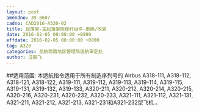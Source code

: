 ```yaml
---
layout: post
amendno: 39-8607
cadno: CAD2016-A320-02
title: 起落架-主起落架侧撑杆组件-更换/改装
date: 2016-02-05 00:00:00 +0800
effdate: 2016-02-05 00:00:00 +0800
tag: A320
categories: 民航西南地区管理局适航审定处
author: 汪毅飞
---
```


##适用范围:
本适航指令适用于所有制造序列号的 Airbus A318-111, A318-112, A318-121, A318-122, A319-111, A319-112, A319-113, A319-114, A319-115, A319-131, A319-132, A319-133, A320-211, A320-212, A320-214, A320-215, A320-216, A320-231, A320-232, A320-233, A321-111, A321-112, A321-131, A321-211, A321-212, A321-213, A321-231和A321-232型飞机 。

